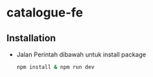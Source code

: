 # catalogue-fe

## Installation

- Jalan Perintah dibawah untuk install package
  ```bash
  npm install & npm run dev
  ```
